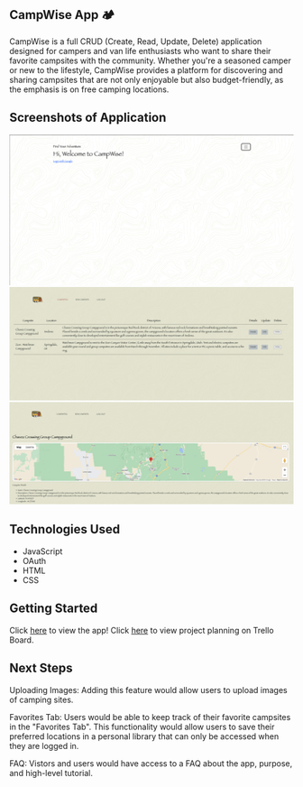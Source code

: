 ## CampWise App 🏕️
CampWise is a full CRUD (Create, Read, Update, Delete) application designed for campers and van life enthusiasts who want to share their favorite campsites with the community. Whether you're a seasoned camper or new to the lifestyle, CampWise provides a platform for discovering and sharing campsites that are not only enjoyable but also budget-friendly, as the emphasis is on free camping locations.

## Screenshots of Application
<img src="./images/Landing_pg.jpg">
<img src="./images/All.jpg">
<img src="./images/map.jpg">

## Technologies Used 
- JavaScript
- OAuth 
- HTML
- CSS

## Getting Started 
Click [here](https://campsite-app-1f55c47c44e7.herokuapp.com) to view the app!
Click [here](https://trello.com/invite/b/uzPKXO9F/ATTI93c5e16877e1b28b9c4c212afb174bd7A67E6C32/project-2-full-stack-crud-app) to view project planning on Trello Board.

## Next Steps 
Uploading Images: 
Adding this feature would allow users to upload images of camping sites. 

Favorites Tab: 
Users would be able to keep track of their favorite campsites in the "Favorites Tab". This functionality would allow users to save their preferred locations in a personal library that can only be accessed when they are logged in. 

FAQ: 
Vistors and users would have access to a FAQ about the app, purpose, and high-level tutorial.  